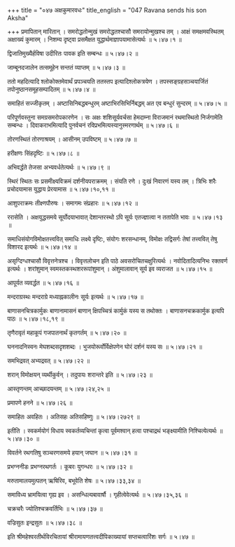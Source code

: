 +++
title = "०४७ अक्षकुमारवधः"
title_english = "047 Ravana sends his son Aksha"

+++
प्रमापितान् मारितान् । समरोद्धतोन्मुखं समरोद्धतश्चासौ समरायोन्मुखश्च तम् । आक्षं समक्षमवस्थितम् अक्षाख्यं कुमारम् । निशम्य दृष्ट्वा प्रसमैक्षत युद्धार्थमाज्ञापयामासेत्यर्थः  ॥  ५।४७।१  ॥   

  

द्विजातिमुख्यैर्हविषा उदीरितः पावक इति सम्बन्धः  ॥  ५।४७।२  ॥   

  

जाम्बूनदजालेन तत्समूहेन सन्ततं व्याप्तम्  ॥  ५।४७।३  ॥   

  

ततो महदित्यादि श्लोकोक्तमेवार्थं प्रपञ्चयति ततस्तप इत्यादिश्लोकत्रयेण । तपस्सङ्ग्रहसञ्चयार्जितं तपोनुष्ठानसमूहसम्पादितम्  ॥  ५।४७।४  ॥   

  

समाहितं सज्जीकृतम् । अष्टासिनिबद्धबन्धुरम् अष्टाभिरसिभिर्निबद्धम् अत एव बन्धुरं सुन्दरम्  ॥  ५।४७।५  ॥   

  

परिपूर्णवस्तुना समग्रसमरोपकारणेन । सः अक्षः शशिसूर्यवर्चसा हेमदाम्ना विराजमानं रथमास्थितो निर्जगामेति सम्बन्धः । दिवाकराभमित्यादि पुनर्वचनं रविप्रभमित्यस्यानुस्मरणार्थम्  ॥  ५।४७।६  ॥   

  

तोरणस्थितं तोरणाश्रयम् । आसीनम् उपविष्टम्  ॥  ५।४७।७  ॥   

  

हरीक्षणः सिंहदृष्टिः  ॥  ५।४७।८  ॥   

  

अभिवर्द्धते तेजसा अभ्यवर्धतेत्यर्थः  ॥  ५।४७।९  ॥   

  

स्थिरं स्थितः सः प्रसमीक्ष्यविक्रमं दर्शनीयपराक्रमम् । संयति रणे । दुःखं निवारणं यस्य तम् । त्रिभिः शरैः प्रचोदयामास युद्धाय प्रेरयामास  ॥  ५।४७।१०,११  ॥   

  

आशुपराक्रमः तीक्ष्णपौरुषः । समागमः संप्रहारः  ॥  ५।४७।१२  ॥   

  

ररासेति । अक्षयुद्धसमये सूर्योदयाभावात् देशान्तरस्थो ऽपि सूर्यः एतज्ज्ञात्वा न ततापेति भावः  ॥  ५।४७।१३  ॥   

  

समाधिसंयोगविमोक्षतत्त्ववित् समाधिः लक्ष्ये दृष्टिः, संयोगः शरसन्धानम्, विमोक्षः तद्विसर्गः तेषां तत्त्ववित् तेषु विशारद इत्यर्थः  ॥  ५।४७।१४  ॥   

  

असृग्दिग्धश्चासौ विवृत्तनेत्रश्च । विवृत्तलोचन इति पाठे अवसरोचितचक्षुरित्यर्थः । नवोदितादित्यनिभः रक्तवर्ण इत्यर्थः । शरांशुमान् स्वमस्तकस्थशररूपांशुमान् । अंशुमालावान् सूर्य इव व्यराजत  ॥  ५।४७।१५  ॥   

  

आपूर्यत व्यवर्द्धत  ॥  ५।४७।१६  ॥   

  

मन्दराग्रस्थः मन्दराग्रे मध्याह्नकालीनः सूर्यः इत्यर्थः  ॥  ५।४७।१७  ॥   

  

बाणासनचित्रकार्मुकः बाणानामासनं बाणान् क्षिपच्चित्रं कार्मुकं यस्य स तथोक्तः । बाणासनचक्रकार्मुक इत्यपि पाठः  ॥  ५।४७।१८,१९  ॥   

  

तृणैरावृतं महाकूपं गजपातनार्थं कृतगर्तम्  ॥  ५।४७।२०  ॥   

  

घननादनिस्वनः मेघशब्दसदृशशब्दः । भुजयोरूर्वोर्विक्षेपणेन घोरं दर्शनं यस्य सः  ॥  ५।४७।२१  ॥   

  

समभिद्रवत् अभ्यद्रवत्  ॥  ५।४७।२२  ॥   

  

शरान् विमोक्षयन् व्यर्थीकुर्वन् । तदुपायः शरान्तरे इति  ॥  ५।४७।२३  ॥   

  

आस्तृणन्तम् आच्छादयन्तम्  ॥  ५।४७।२४,२५  ॥   

  

प्रमापणे हनने  ॥  ५।४७।२६  ॥   

  

समाहितः अवहितः । अतिसहः अतिसहिष्णुः  ॥  ५।४७।२७२९  ॥   

  

इतीति । स्वकर्मयोगं विधाय स्वकर्तव्यचिन्तां कृत्वा पूर्वमश्वान् हत्वा पश्चाद्रथं भङ्क्ष्यामीति निश्चित्येत्यर्थः  ॥  ५।४७।३०  ॥   

  

विवर्तने रथगतिषु सञ्चरणसमये हयान् जघान  ॥  ५।४७।३१  ॥   

  

प्रभग्ननीडः प्रभग्नरथगर्तः । कूबरः युगन्धरः  ॥  ५।४७।३२  ॥   

  

मरुतामालयमुत्पतन् ऋषिरिव, बभूवेति शेषः  ॥  ५।४७।३३,३४  ॥   

  

समाविध्य भ्रामयित्वा गृह्य इव । असन्धिल्यबावार्षौ । गृहीत्वेवेत्यर्थः  ॥  ५।४७।३५,३६  ॥   

  

चक्रचरैः ज्योतिश्चक्रवर्तिभिः  ॥  ५।४७।३७  ॥   

  

वज्रिसुतः इन्द्रसुतः  ॥  ५।४७।३८  ॥   

  

इति श्रीमहेश्वरतीर्थविरचितायां श्रीरामायणतत्त्वदीपिकाख्यायां सप्तचत्वारिंशः सर्गः  ॥  ५।४७  ॥   

  

